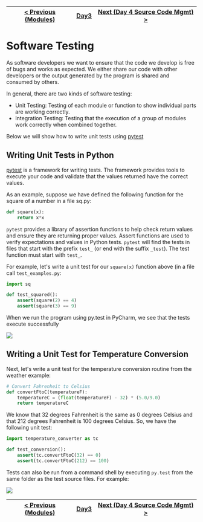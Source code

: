 |[< Previous (Modules)](Modules.md) | [Day3](../README.md)| [Next (Day 4 Source Code Mgmt) >](../Day4/GitOverview.md) |
|----|----|----|

# Software Testing

As software developers we want to ensure that the code we develop is free of bugs and works as expected. We either share our code with other developers or the output generated by the program is shared and consumed by others.

In general, there are two kinds of software testing:

* Unit Testing: Testing of each module or function to show individual parts are working correctly.
* Integration Testing: Testing that the execution of a group of modules work correctly when combined together.

Below we will show how to write unit tests using [pytest](https://docs.pytest.org/en/latest/)

## Writing Unit Tests in Python

[pytest](https://docs.pytest.org/en/latest/) is a framework for writing tests. The framework provides tools to execute your code and validate that the values returned have the correct values.

As an example, suppose we have defined the following function for the square of a number in a file sq.py:

```python
def square(x):
    return x*x
```

```pytest``` provides a library of assertion functions to help check return values and ensure they are returning proper values. Assert functions are used to verify expectations and values in Python tests. ```pytest``` will find the tests in files that start with the prefix ```test_``` (or end with the suffix ```_test```). The test function must start with ```test_```.

For example, let's write a unit test for our ```square(x)``` function above (in a file call ```test_examples.py```:

```python
import sq

def test_squared():
    assert(square(2) == 4)
    assert(square(3) == 9)
```

When we run the program using py.test in PyCharm, we see that the tests execute successfully

![](.Testing_images/1d1bb584.png)

## Writing a Unit Test for Temperature Conversion

Next, let's write a unit test for the temperature conversion routine from the weather example:

```python
# Convert Fahrenheit to Celsius
def convertFtoC(temperatureF):
    temperatureC = (float(temperatureF) - 32) * (5.0/9.0)
    return temperatureC
```

We know that 32 degrees Fahrenheit is the same as 0 degrees Celsius and that 212 degrees Fahrenheit is 100 degrees Celsius. So, we have the following unit test:

```python
import temperature_converter as tc

def test_conversion():
    assert(tc.convertFtoC(32) == 0)
    assert(tc.convertFtoC(212) == 100)
```

Tests can also be run from a command shell by executing ```py.test``` from the same folder as the test source files. For example:

![](.Testing_images/0d7d4c6c.png)

|[< Previous (Modules)](Modules.md) | [Day3](../README.md)| [Next (Day 4 Source Code Mgmt) >](../Day4/GitOverview.md) |
|----|----|----|
